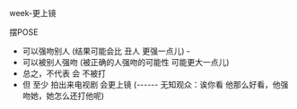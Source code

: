 
week-更上镜

摆POSE
- 可以强吻别人 (结果可能会比 丑人 更强一点儿) -
- 可以被别人强吻 (被正确的人强吻的可能性 可能更大一点儿)
- 总之，不代表 会 不被打
- 但 至少 拍出来电视剧 会更上镜 (------ 无知观众：诶你看 他那么好看，他强吻她，她怎么还打他呢)

